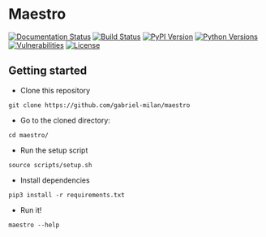 # Maestro

[![Documentation Status](https://readthedocs.org/projects/maestro-lps/badge/?version=latest)](https://maestro-lps.readthedocs.io/en/latest/?badge=latest)
[![Build Status](https://travis-ci.org/gabriel-milan/maestro.svg?branch=master)](https://travis-ci.org/gabriel-milan/maestro)
[![PyPI Version](https://img.shields.io/pypi/v/lps-maestro)](https://pypi.org/project/lps-maestro/)
[![Python Versions](https://img.shields.io/pypi/pyversions/lps-maestro)](https://github.com/gabriel-milan/maestro)
[![Vulnerabilities](https://img.shields.io/snyk/vulnerabilities/github/gabriel-milan/maestro)](https://github.com/gabriel-milan/maestro)
[![License](https://img.shields.io/github/license/gabriel-milan/maestro)](https://github.com/gabriel-milan/maestro)

## Getting started

* Clone this repository
```
git clone https://github.com/gabriel-milan/maestro
```

* Go to the cloned directory:
```
cd maestro/
```

* Run the setup script
```
source scripts/setup.sh
```

* Install dependencies
```
pip3 install -r requirements.txt
```

* Run it!
```
maestro --help
```

